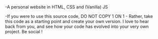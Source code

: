 -A personal website in HTML, CSS and (Vanilla) JS

-If you were to use this source code, DO NOT COPY 1 ON 1 - Rather, take this code as a starting point and create your own version. I love to hear back from you, and see how your code has evolved into your very own project. Be social !
